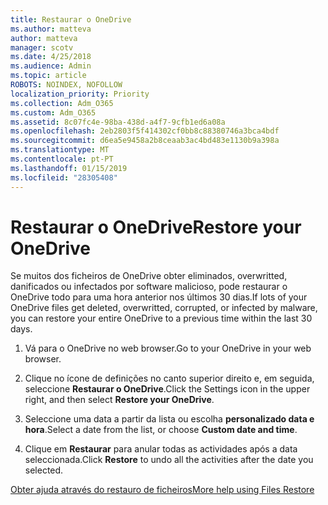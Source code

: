 ```yaml
---
title: Restaurar o OneDrive
ms.author: matteva
author: matteva
manager: scotv
ms.date: 4/25/2018
ms.audience: Admin
ms.topic: article
ROBOTS: NOINDEX, NOFOLLOW
localization_priority: Priority
ms.collection: Adm_O365
ms.custom: Adm_O365
ms.assetid: 8c07fc4e-98ba-438d-a4f7-9cfb1ed6a08a
ms.openlocfilehash: 2eb2803f5f414302cf0bb8c88380746a3bca4bdf
ms.sourcegitcommit: d6ea5e9458a2b8ceaab3ac4bd483e1130b9a398a
ms.translationtype: MT
ms.contentlocale: pt-PT
ms.lasthandoff: 01/15/2019
ms.locfileid: "28305408"
---
```

# <a name="restore-your-onedrive"></a><span data-ttu-id="5365f-102">Restaurar o OneDrive</span><span class="sxs-lookup"><span data-stu-id="5365f-102">Restore your OneDrive</span></span>

<span data-ttu-id="5365f-103">Se muitos dos ficheiros de OneDrive obter eliminados, overwritted, danificados ou infectados por software malicioso, pode restaurar o OneDrive todo para uma hora anterior nos últimos 30 dias.</span><span class="sxs-lookup"><span data-stu-id="5365f-103">If lots of your OneDrive files get deleted, overwritted, corrupted, or infected by malware, you can restore your entire OneDrive to a previous time within the last 30 days.</span></span>
  
1. <span data-ttu-id="5365f-104">Vá para o OneDrive no web browser.</span><span class="sxs-lookup"><span data-stu-id="5365f-104">Go to your OneDrive in your web browser.</span></span>
    
2. <span data-ttu-id="5365f-105">Clique no ícone de definições no canto superior direito e, em seguida, seleccione **Restaurar o OneDrive**.</span><span class="sxs-lookup"><span data-stu-id="5365f-105">Click the Settings icon in the upper right, and then select **Restore your OneDrive**.</span></span>
    
3. <span data-ttu-id="5365f-106">Seleccione uma data a partir da lista ou escolha **personalizado data e hora**.</span><span class="sxs-lookup"><span data-stu-id="5365f-106">Select a date from the list, or choose **Custom date and time**.</span></span>
    
4. <span data-ttu-id="5365f-107">Clique em **Restaurar** para anular todas as actividades após a data seleccionada.</span><span class="sxs-lookup"><span data-stu-id="5365f-107">Click **Restore** to undo all the activities after the date you selected.</span></span> 
    
[<span data-ttu-id="5365f-108">Obter ajuda através do restauro de ficheiros</span><span class="sxs-lookup"><span data-stu-id="5365f-108">More help using Files Restore</span></span>](https://go.microsoft.com/fwlink/?linkid=872874)
  

